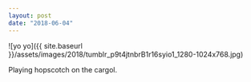 ```yaml
---
layout: post
date: "2018-06-04"
---
```


![yo yo]({{ site.baseurl }}/assets/images/2018/tumblr_p9t4jtnbrB1r16syio1_1280-1024x768.jpg)

Playing hopscotch on the cargol.
